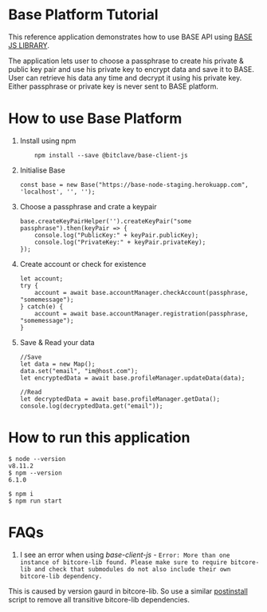 # Base Platform Tutorial

This reference application demonstrates how to use BASE API using [BASE JS LIBRARY](https://github.com/bitclave/base-client-js). 

The application lets user to choose a passphrase to create his private & public key pair and use his private key to encrypt  data and save it to BASE. User can retrieve his data any time and decrypt it using his private key. Either passphrase or private key is never sent to BASE platform.

# How to use Base Platform
1. Install using npm
    ```
        npm install --save @bitclave/base-client-js
    ```
1. Initialise Base
    ```
    const base = new Base("https://base-node-staging.herokuapp.com", 'localhost', '', '');    
    ```

1. Choose a passphrase and crate a keypair
    ```
    base.createKeyPairHelper('').createKeyPair("some passphrase").then(keyPair => {
        console.log("PublicKey:" + keyPair.publicKey);
        console.log("PrivateKey:" + keyPair.privateKey);     
    });
    ```

1. Create account or check for existence
    ```
    let account;
    try {
        account = await base.accountManager.checkAccount(passphrase, "somemessage");
    } catch(e) {
        account = await base.accountManager.registration(passphrase, "somemessage");
    }
    ```

1. Save & Read your data
    ```
    //Save
    let data = new Map();
    data.set("email", "im@host.com");
    let encryptedData = await base.profileManager.updateData(data);

    //Read
    let decryptedData = await base.profileManager.getData();
    console.log(decryptedData.get("email"));
    ```

# How to run this application

```
$ node --version
v8.11.2
$ npm --version
6.1.0

$ npm i
$ npm run start
```
# FAQs
1. I see an error when using *base-client-js* - `Error: More than one instance of bitcore-lib found. Please make sure to require bitcore-lib and check that submodules do not also include their own bitcore-lib dependency.`

This is caused by version gaurd in bitcore-lib. So use a similar [postinstall](./remove-bit-core-lib.js) script to remove all transitive bitcore-lib dependencies.
